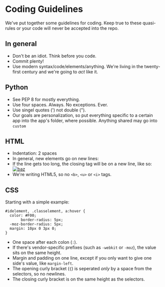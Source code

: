 Coding Guidelines
=================

We've put together some guidelines for coding. Keep true to these quasi-rules
or your code will never be accepted into the repo.

In general
----------

* Don't be an idiot. Think before you code.
* Commit plenty!
* Use modern syntax/code/elements/anything. We're living in the twenty-first
  century and we're going to *act* like it.

Python
------

* See PEP 8 for mostly everything.
* Use four spaces. Always. No exceptions. Ever.
* Use singel quotes (') not double (").
* Our goals are personalization, so put everything specific to a certain app
  into the app's folder, where possible. Anything shared may go into `custom`

HTML
----

* Indentation: 2 spaces
* In general, new elements go on new lines:
      <div></div>
      <div></div>
* If the line gets too long, the closing tag will be on a new line, like so:
      <a href="foo">
        <img src="bar" alt="baz">
      </a>
* We're writing HTML5, so no `<b>`, `<u>` or `<i>` tags.

CSS
---

Starting with a simple example:

    #idelement, .classelement, a:hover {
      color: #F00;
           border-radius: 5px;
      -moz-border-radius: 5px;
      margin: 10px 0 3px 0;
    }

* One space after each colon (`:`).
* If there's vendor-specific prefixes (such as `-webkit` or `-moz`), the value
  sits on the same height.
* Margin and padding on one line, except if you only want to give one side's
  value, like `margin-left`.
* The opening curly bracket (`{`) is seperated *only* by a space from the
  selectors, so no newlines.
* The closing curly bracket is on the same height as the selectors.

